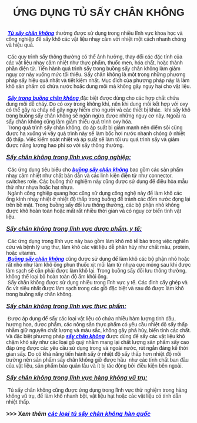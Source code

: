 
<html>

<head>
<meta http-equiv=Content-Type content="text/html; charset=windows-1252">
<meta name=Generator content="Microsoft Word 15 (filtered)">
<style>
<!--
 /* Font Definitions */
 @font-face
	{font-family:"Cambria Math";
	panose-1:2 4 5 3 5 4 6 3 2 4;}
@font-face
	{font-family:Calibri;
	panose-1:2 15 5 2 2 2 4 3 2 4;}
@font-face
	{font-family:Tahoma;
	panose-1:2 11 6 4 3 5 4 4 2 4;}
 /* Style Definitions */
 p.MsoNormal, li.MsoNormal, div.MsoNormal
	{margin-top:0cm;
	margin-right:0cm;
	margin-bottom:8.0pt;
	margin-left:0cm;
	line-height:107%;
	font-size:14.0pt;
	font-family:"Times New Roman",serif;}
h2
	{mso-style-link:"Heading 2 Char";
	margin-right:0cm;
	margin-left:0cm;
	font-size:18.0pt;
	font-family:"Times New Roman",serif;
	font-weight:bold;}
a:link, span.MsoHyperlink
	{color:blue;
	text-decoration:underline;}
a:visited, span.MsoHyperlinkFollowed
	{color:#954F72;
	text-decoration:underline;}
p
	{margin-right:0cm;
	margin-left:0cm;
	font-size:12.0pt;
	font-family:"Times New Roman",serif;}
span.Heading2Char
	{mso-style-name:"Heading 2 Char";
	mso-style-link:"Heading 2";
	font-family:"Times New Roman",serif;
	font-weight:bold;}
.MsoChpDefault
	{font-size:14.0pt;}
.MsoPapDefault
	{margin-bottom:8.0pt;
	line-height:107%;}
@page WordSection1
	{size:612.0pt 792.0pt;
	margin:72.0pt 72.0pt 72.0pt 72.0pt;}
div.WordSection1
	{page:WordSection1;}
-->
</style>

</head>

<body lang=EN-US link=blue vlink="#954F72">

<div class=WordSection1>

<p class=MsoNormal align=center style='margin-bottom:0cm;margin-bottom:.0001pt;
text-align:center;line-height:normal;vertical-align:baseline'><b><span
style='font-size:21.0pt;font-family:"Arial",sans-serif;color:#222222'>&#7912;NG
D&#7908;NG T&#7910; S&#7844;Y CHÂN KHÔNG</span></b></p>

<p class=MsoNormal style='margin-bottom:0cm;margin-bottom:.0001pt;line-height:
normal;vertical-align:baseline'><span style='font-size:10.5pt;font-family:"Tahoma",sans-serif;
color:#222222'>&nbsp;</span></p>

<p class=MsoNormal style='margin-bottom:0cm;margin-bottom:.0001pt;line-height:
normal;vertical-align:baseline'><span style='font-size:10.5pt;font-family:"Tahoma",sans-serif;
color:#222222'>&nbsp;&nbsp;</span></p>

<p class=MsoNormal style='margin-bottom:0cm;margin-bottom:.0001pt;line-height:
normal;vertical-align:baseline'><span style='font-size:10.5pt;font-family:"Arial",sans-serif;
color:#222222'>&nbsp;<a
href="http://3bscitech.vn/tu-say-chan-khong-han-quoc-samheung-sh-scientific-393573s.html"
target="_blank"><b><i>T&#7911; s&#7845;y chân không</i></b></a>&nbsp;th&#432;&#7901;ng
&#273;&#432;&#7907;c s&#7917; d&#7909;ng trong nhi&#7873;u l&#297;nh v&#7921;c
khoa h&#7885;c và công nghi&#7879;p &#273;&#7875; s&#7845;y khô các v&#7853;t
li&#7879;u nh&#7841;y c&#7843;m v&#7899;i nhi&#7879;t m&#7897;t cách nhanh chóng
và hi&#7879;u qu&#7843;.</span></p>

<p class=MsoNormal style='margin-bottom:0cm;margin-bottom:.0001pt;line-height:
normal;vertical-align:baseline'><span style='font-size:10.5pt;font-family:"Tahoma",sans-serif;
color:#222222'>&nbsp;</span></p>

<p class=MsoNormal style='margin-bottom:0cm;margin-bottom:.0001pt;line-height:
normal;vertical-align:baseline'><span style='font-size:10.5pt;font-family:"Arial",sans-serif;
color:#222222'>&nbsp;Các quy trình s&#7845;y thông th&#432;&#7901;ng có
th&#7875; &#7843;nh h&#432;&#7903;ng, thay &#273;&#7893;i các &#273;&#7863;c
tính c&#7911;a các v&#7853;t li&#7879;u nh&#7841;y c&#7843;m nhi&#7879;t
nh&#432; th&#7921;c ph&#7849;m, thu&#7889;c men, hóa ch&#7845;t, ho&#7863;c
thành ph&#7847;n &#273;i&#7879;n t&#7917;. Ti&#7871;n hành quá trình s&#7845;y
trong bu&#7891;ng s&#7845;y chân không làm gi&#7843;m nguy c&#417; này
xu&#7889;ng m&#7913;c t&#7889;i thi&#7875;u. S&#7845;y chân không là m&#7897;t
trong nh&#7919;ng ph&#432;&#417;ng pháp s&#7845;y hi&#7879;u qu&#7843;
nh&#7845;t và ti&#7871;t ki&#7879;m nh&#7845;t. M&#7909;c &#273;ích c&#7911;a
ph&#432;&#417;ng pháp này là làm khô s&#7843;n ph&#7849;m có ch&#7913;a
n&#432;&#7899;c ho&#7863;c dung môi mà không gây nguy h&#7841;i&nbsp;cho
v&#7853;t li&#7879;u.</span></p>

<p class=MsoNormal style='margin-bottom:0cm;margin-bottom:.0001pt;line-height:
normal;vertical-align:baseline'><span style='font-size:10.5pt;font-family:"Tahoma",sans-serif;
color:#222222'>&nbsp;</span></p>

<p class=MsoNormal style='margin-bottom:0cm;margin-bottom:.0001pt;line-height:
normal;vertical-align:baseline'><span style='font-size:10.5pt;font-family:"Arial",sans-serif;
color:#222222'>&nbsp;<b><i><u><a
href="http://3bscitech.vn/tu-say-chan-khong-han-quoc-samheung-sh-scientific-393573s.html"
target="_blank">S&#7845;y trong bu&#7891;ng chân không&nbsp;</a></u></i></b>&#273;&#7863;c
bi&#7879;t &#273;&#432;&#7907;c&nbsp;dùng cho các h&#7907;p ch&#7845;t
ch&#7913;a dung môi d&#7877; cháy. Do có oxy trong không khí, nên khi dung
môi&nbsp;k&#7871;t h&#7907;p v&#7899;i oxy có th&#7875; gây ra cháy n&#7893;
gây nguy hi&#7875;m cho ng&#432;&#7901;i và các thi&#7871;t b&#7883; khác.
&nbsp;khi s&#7845;y khô trong bu&#7891;ng s&#7845;y chân không s&#7869;
ng&#259;n ng&#7915;a &#273;&#432;&#7907;c nh&#7919;ng nguy c&#417; này. Ngoài
ra s&#7845;y chân không c&#361;ng làm gi&#7843;m thi&#7875;u quá trình oxy hóa.</span></p>

<p class=MsoNormal style='margin-bottom:0cm;margin-bottom:.0001pt;line-height:
normal;vertical-align:baseline'><span style='font-size:10.5pt;font-family:"Arial",sans-serif;
color:#222222'>&nbsp;Trong quá trình s&#7845;y chân không,&nbsp;do áp
su&#7845;t b&#7883; gi&#7843;m m&#7841;nh nên &#273;i&#7875;m sôi c&#361;ng
&#273;&#432;&#7907;c h&#7841; xu&#7889;ng vì v&#7853;y quá trình này s&#7869;
làm b&#7889;c h&#417;i n&#432;&#7899;c nhanh chóng &#7903; nhi&#7879;t
&#273;&#7897; th&#7845;p. Vi&#7879;c ki&#7875;m soát nhi&#7879;t và áp
su&#7845;t s&#7869; làm t&#7889;i &#432;u quá trình s&#7845;y và gi&#7843;m
&#273;&#432;&#7907;c n&#259;ng l&#432;&#7907;ng hao phí so v&#7899;i s&#7845;y thông
th&#432;&#7901;ng.&nbsp;</span></p>

<p class=MsoNormal style='margin-bottom:0cm;margin-bottom:.0001pt;line-height:
normal;vertical-align:baseline'><span style='font-size:10.5pt;font-family:"Tahoma",sans-serif;
color:#222222'>&nbsp;</span></p>

<p class=MsoNormal style='margin-bottom:0cm;margin-bottom:.0001pt;line-height:
normal;vertical-align:baseline'><b><i><u><span style='font-size:12.0pt;
font-family:"Arial",sans-serif;color:#222222'><a
href="http://3bscitech.vn/tu-say-chan-khong-han-quoc-samheung-sh-scientific-393573s.html"><span
style='color:#222222'>S&#7845;y chân không trong l&#297;nh v&#7921;c công
nghi&#7879;p:</span></a></span></u></i></b></p>

<p class=MsoNormal style='margin-bottom:0cm;margin-bottom:.0001pt;line-height:
normal;vertical-align:baseline'><span style='font-size:10.5pt;font-family:"Tahoma",sans-serif;
color:#222222'>&nbsp;</span></p>

<p class=MsoNormal style='margin-bottom:0cm;margin-bottom:.0001pt;line-height:
normal;vertical-align:baseline'><span style='font-size:10.5pt;font-family:"Arial",sans-serif;
color:#222222'>&nbsp;Các &#7913;ng d&#7909;ng tiêu bi&#7875;u cho&nbsp;<b><i><u><a
href="http://3bscitech.vn/tu-say-chan-khong-han-quoc-samheung-sh-scientific-393573s.html"
target="_blank">bu&#7891;ng s&#7845;y chân không</a></u></i></b>&nbsp;bao
g&#7891;m các s&#7843;n ph&#7849;m nh&#7841;y c&#7843;m nhi&#7879;t nh&#432;
ch&#7845;t bán d&#7851;n và các linh ki&#7879;n &#273;i&#7879;n t&#7917;
nh&#432; connector, switches r&#417;le. Các bu&#7891;ng th&#7917; nghi&#7879;m
này c&#361;ng &#273;&#432;&#7907;c s&#7917; d&#7909;ng &#273;&#7875;
&#273;i&#7873;u hòa m&#7851;u th&#7917; nh&#432; nh&#7921;a ho&#7863;c
h&#7841;t nh&#7921;a.</span></p>

<p class=MsoNormal style='margin-bottom:0cm;margin-bottom:.0001pt;line-height:
normal;vertical-align:baseline'><span style='font-size:10.5pt;font-family:"Arial",sans-serif;
color:#222222'>&nbsp;Ngành công nghi&#7879;p quang h&#7885;c c&#361;ng s&#7917;
d&#7909;ng công ngh&#7879; này &#273;&#7875; làm khô các &#7889;ng kính
nh&#7841;y nhi&#7879;t &#7903; nhi&#7879;t &#273;&#7897; th&#7845;p trong
bu&#7891;ng &#273;&#7875; tránh các &#273;&#7889;m n&#432;&#7899;c
&#273;&#7885;ng l&#7841;i trên b&#7873; m&#7863;t. Trong bu&#7891;ng s&#7845;y
&#273;&#7889;i l&#432;u thông th&#432;&#7901;ng, các b&#7897; ph&#7853;n
nh&#7887; không &#273;&#432;&#7907;c khô hoàn toàn ho&#7863;c m&#7845;t
r&#7845;t nhi&#7873;u th&#7901;i gian và có nguy c&#417; bi&#7871;n tính
v&#7853;t li&#7879;u.</span></p>

<p class=MsoNormal style='margin-bottom:0cm;margin-bottom:.0001pt;line-height:
normal;vertical-align:baseline'><span style='font-size:10.5pt;font-family:"Tahoma",sans-serif;
color:#222222'>&nbsp;</span></p>

<p class=MsoNormal style='margin-bottom:0cm;margin-bottom:.0001pt;line-height:
normal;vertical-align:baseline'><b><i><u><span style='font-size:12.0pt;
font-family:"Arial",sans-serif;color:#222222'><a
href="http://3bscitech.vn/tu-say-chan-khong-han-quoc-samheung-sh-scientific-393573s.html"><span
style='color:#222222'>S&#7845;y chân không trong l&#297;nh v&#7921;c
d&#432;&#7907;c ph&#7849;m, y t&#7871;:</span></a></span></u></i></b></p>

<p class=MsoNormal style='margin-bottom:0cm;margin-bottom:.0001pt;line-height:
normal;vertical-align:baseline'><span style='font-size:10.5pt;font-family:"Tahoma",sans-serif;
color:#222222'>&nbsp;</span></p>

<p class=MsoNormal style='margin-bottom:0cm;margin-bottom:.0001pt;line-height:
normal;vertical-align:baseline'><span style='font-size:10.5pt;font-family:"Arial",sans-serif;
color:#222222'>&nbsp;Các &#7913;ng d&#7909;ng trong l&#297;nh v&#7921;c này bao
g&#7891;m làm khô mô t&#7871; bào trong vi&#7879;c nghiên c&#7913;u và
b&#7879;nh lý ung th&#432;, làm khô các v&#7853;t li&#7879;u d&#7877; phân
h&#7911;y nh&#432; ch&#7845;t màu, protein, ho&#7863;c vitamin.</span></p>

<p class=MsoNormal style='margin-bottom:0cm;margin-bottom:.0001pt;line-height:
normal;vertical-align:baseline'><span style='font-size:10.5pt;font-family:"Arial",sans-serif;
color:#222222'><a
href="http://3bscitech.vn/tu-say-chan-khong-han-quoc-samheung-sh-scientific-393573s.html"><b><i>&nbsp;Bu&#7891;ng
s&#7845;y&nbsp;chân không</i></b></a>&nbsp;c&#361;ng &#273;&#432;&#7907;c
s&#7917; d&#7909;ng &#273;&#7875; làm khô các b&#7897; ph&#7853;n nh&#7887;
ho&#7863;c r&#7845;t nh&#7887; nh&#432; làm khô &#7889;ng phun thu&#7889;c
x&#7883;t m&#361;i làm t&#7915; nh&#7921;a c&#7921;c m&#7887;ng sau khi
&#273;&#432;&#7907;c làm s&#7841;ch s&#7869; c&#7847;n ph&#7843;i
&#273;&#432;&#7907;c làm khô l&#7841;i. Trong bu&#7891;ng s&#7845;y
&#273;&#7889;i l&#432;u thông th&#432;&#7901;ng, không th&#7875; lo&#7841;i
b&#7887; hoàn toàn &#273;&#7897; &#7849;m kh&#7887;i &#7889;ng.</span></p>

<p class=MsoNormal style='margin-bottom:0cm;margin-bottom:.0001pt;line-height:
normal;vertical-align:baseline'><span style='font-size:10.5pt;font-family:"Arial",sans-serif;
color:#222222'>&nbsp;S&#7845;y chân không &#273;&#432;&#7907;c s&#7917;
d&#7909;ng nhi&#7873;u trong l&#297;nh v&#7921;c y t&#7871;. Các &#273;inh
c&#7845;y ghép và &#7889;c vít siêu nh&#7845;t &#273;&#432;&#7907;c làm
s&#7841;ch trong các gi&#7887; &#273;&#7863;c bi&#7879;t và sau &#273;ó
&#273;&#432;&#7907;c làm khô trong bu&#7891;ng s&#7845;y chân không.&nbsp;</span></p>

<p class=MsoNormal style='margin-bottom:0cm;margin-bottom:.0001pt;line-height:
normal;vertical-align:baseline'><b><span style='font-size:10.5pt;font-family:
"Tahoma",sans-serif;color:#222222'>&nbsp;</span></b></p>

<p class=MsoNormal style='margin-bottom:0cm;margin-bottom:.0001pt;line-height:
normal;vertical-align:baseline'><b><span style='font-size:10.5pt;font-family:
"Tahoma",sans-serif;color:#222222'><a
href="http://3bscitech.vn/tu-say-chan-khong-han-quoc-samheung-sh-scientific-393573s.html"><i><span
style='font-size:12.0pt;font-family:"Arial",sans-serif;color:#222222'>S&#7845;y
chân không trong l&#297;nh v&#7921;c th&#7921;c ph&#7849;m:</span></i></a></span></b></p>

<p class=MsoNormal style='margin-bottom:0cm;margin-bottom:.0001pt;line-height:
normal;vertical-align:baseline'><span style='font-size:10.5pt;font-family:"Tahoma",sans-serif;
color:#222222'>&nbsp;</span></p>

<p class=MsoNormal style='margin-bottom:0cm;margin-bottom:.0001pt;line-height:
normal;vertical-align:baseline'><span style='font-size:10.5pt;font-family:"Tahoma",sans-serif;
color:#222222'>&nbsp;&#272;&#432;&#7907;c áp d&#7909;ng &#273;&#7875; s&#7845;y
các lo&#7841;i v&#7853;t li&#7879;u có ch&#7913;a nhi&#7873;u hàm
l&#432;&#7907;ng tinh d&#7847;u, h&#432;&#417;ng hoa, d&#432;&#7907;c
ph&#7849;m, các nông s&#7843;n th&#7921;c ph&#7849;m có yêu c&#7847;u
nhi&#7879;t &#273;&#7897; s&#7845;y th&#7845;p nh&#7857;m gi&#7919; nguyên
ch&#7845;t l&#432;&#7907;ng và màu s&#7855;c, không gây phá h&#7911;y,
bi&#7871;n tính các ch&#7845;t. Và &#273;&#7863;c bi&#7879;t ph&#432;&#417;ng
pháp&nbsp;<a
href="http://3bscitech.vn/tu-say-chan-khong-han-quoc-samheung-sh-scientific-393573s.html"><b><i>s&#7845;y
chân không</i></b></a>&nbsp;&#273;&#432;&#7907;c dùng &#273;&#7875; s&#7845;y
các v&#7853;t li&#7879;u khô ch&#7853;m khó s&#7845;y nh&#432; các lo&#7841;i
g&#7895; quý nh&#7857;m mang l&#7841;i ch&#7845;t l&#432;&#7907;ng s&#7843;n
ph&#7849;m s&#7845;y cao &#273;áp &#7913;ng &#273;&#432;&#7907;c các yêu
c&#7847;u s&#7917; d&#7909;ng trong và ngoài n&#432;&#7899;c, rút ng&#7855;n
&#273;áng k&#7875; th&#7901;i gian s&#7845;y. Do có kh&#7843; n&#259;ng
ti&#7871;n hành s&#7845;y &#7903; nhi&#7879;t &#273;&#7897; s&#7845;y
th&#7845;p h&#417;n nhi&#7879;t &#273;&#7897; môi tr&#432;&#7901;ng
nên&nbsp;s&#7843;n ph&#7849;m s&#7845;y chân không gi&#7919;
&#273;&#432;&#7907;c h&#7847;u &nbsp;nh&#432; các tính ch&#7845;t ban
&#273;&#7847;u c&#7911;a v&#7853;t li&#7879;u, s&#7843;n ph&#7849;m b&#7843;o
qu&#7843;n lâu và ít b&#7883; tác &#273;&#7897;ng b&#7903;i &#273;i&#7873;u
ki&#7879;n bên ngoài.</span></p>

<p class=MsoNormal style='margin-bottom:0cm;margin-bottom:.0001pt;line-height:
normal;vertical-align:baseline'><span style='font-size:10.5pt;font-family:"Tahoma",sans-serif;
color:#222222'>&nbsp;</span></p>

<p class=MsoNormal style='margin-bottom:0cm;margin-bottom:.0001pt;line-height:
normal;vertical-align:baseline'><b><i><u><span style='font-size:12.0pt;
font-family:"Arial",sans-serif;color:#222222'>S&#7845;y chân không trong
l&#297;nh v&#7921;c hàng không v&#361; tr&#7909;:</span></u></i></b></p>

<p class=MsoNormal style='margin-bottom:0cm;margin-bottom:.0001pt;line-height:
normal;vertical-align:baseline'><span style='font-size:10.5pt;font-family:"Tahoma",sans-serif;
color:#222222'>&nbsp;</span></p>

<p class=MsoNormal style='margin-bottom:0cm;margin-bottom:.0001pt;line-height:
normal;vertical-align:baseline'><span style='font-size:10.5pt;font-family:"Tahoma",sans-serif;
color:#222222'>&nbsp;T&#7911; s&#7845;y chân không c&#361;ng
&#273;&#432;&#7907;c &#7913;ng d&#7909;ng trong l&#297;nh v&#7921;c th&#7917;
nghi&#7879;m trong hàng không v&#361; tr&#7909;, &#273;&#7875; làm khô nhanh
b&#7897;t, v&#7853;t li&#7879;u h&#7841;t ho&#7863;c các v&#7853;t li&#7879;u
có tính d&#7851;n nhi&#7879;t th&#7845;p.&nbsp;</span></p>

<p class=MsoNormal style='margin-bottom:0cm;margin-bottom:.0001pt;line-height:
normal;vertical-align:baseline'><span style='font-size:10.5pt;font-family:"Tahoma",sans-serif;
color:#222222'>&nbsp;</span></p>

<p class=MsoNormal style='margin-bottom:0cm;margin-bottom:.0001pt;line-height:
normal;vertical-align:baseline'><b><span style='font-size:12.0pt;font-family:
"Tahoma",sans-serif;color:#222222'>&gt;&gt;&gt; X<i>em thêm&nbsp;</i></span></b><span
style='font-size:10.5pt;font-family:"Tahoma",sans-serif;color:#222222'><a
href="http://3bscitech.vn/tu-say-chan-khong-han-quoc-samheung-sh-scientific-393573s.html"><b><i><span
style='font-size:12.0pt'>các lo&#7841;i t&#7911; s&#7845;y chân không hàn
qu&#7889;c</span></i></b></a></span></p>

<p class=MsoNormal>&nbsp;</p>

</div>

</body>

</html>
